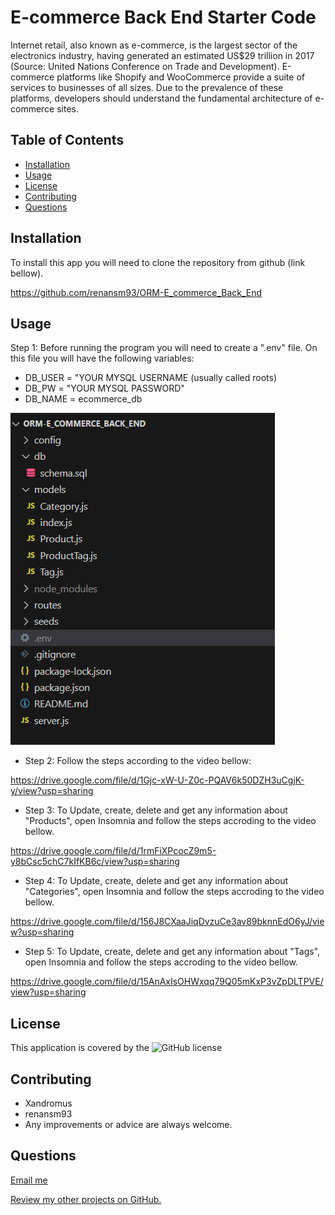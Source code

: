 # E-commerce Back End Starter Code

Internet retail, also known as e-commerce, is the largest sector of the electronics industry, having generated an estimated US$29 trillion in 2017 (Source: United Nations Conference on Trade and Development). E-commerce platforms like Shopify and WooCommerce provide a suite of services to businesses of all sizes. Due to the prevalence of these platforms, developers should understand the fundamental architecture of e-commerce sites.

## Table of Contents
  * [Installation](#installation)
  * [Usage](#usage)  
  * [License](#license)
  * [Contributing](#contributing)  
  * [Questions](#questions)



## Installation

To install this app you will need to clone the repository from github (link bellow). 

https://github.com/renansm93/ORM-E_commerce_Back_End


## Usage

Step 1: Before running the program you will need to create a ".env" file. On this file you will have the following variables:

* DB_USER = "YOUR MYSQL USERNAME (usually called roots)
* DB_PW = "YOUR MYSQL PASSWORD"
* DB_NAME = ecommerce_db

 ![.env](images/.env.png)

- Step 2: Follow the steps according to the video bellow:

https://drive.google.com/file/d/1Gjc-xW-U-Z0c-PQAV6k50DZH3uCgjK-y/view?usp=sharing

- Step 3: To Update, create, delete and get any information about "Products", open Insomnia and follow the steps accroding to the video bellow.

https://drive.google.com/file/d/1rmFiXPcocZ9m5-y8bCsc5chC7kIfKB6c/view?usp=sharing

- Step 4: To Update, create, delete and get any information about "Categories", open Insomnia and follow the steps accroding to the video bellow.

https://drive.google.com/file/d/156J8CXaaJiqDvzuCe3av89bknnEdO6yJ/view?usp=sharing

- Step 5: To Update, create, delete and get any information about "Tags", open Insomnia and follow the steps accroding to the video bellow.

https://drive.google.com/file/d/15AnAxIsOHWxqq79Q05mKxP3vZpDLTPVE/view?usp=sharing


## License

This application is covered by the ![GitHub license](https://img.shields.io/badge/license-MIT-blue.svg) 




## Contributing

* Xandromus
* renansm93
* Any improvements or advice are always welcome.



## Questions

[Email me](mailto:rs.miranda93@gmail.com)

[Review my other projects on GitHub.](https://www.github.com/renansm93)